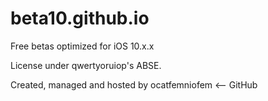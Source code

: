 # beta10.github.io
Free betas optimized for iOS 10.x.x

License under qwertyoruiop's ABSE. 

Created, managed and hosted by ocatfemniofem <-- GitHub